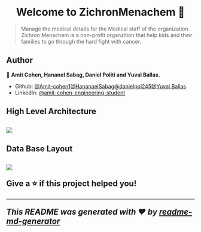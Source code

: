 <h1 align="center">Welcome to ZichronMenachem 👋</h1>
<p>
</p>

>  Manage the medical details for the Medical staff of the organization. Zichron Menachem is a non-profit organzition that help kids and their families to go through the hard fight with cancer.

## Author

👤 **Amit Cohen, Hananel Sabag, Daniel Politi and Yuval Ballas.**

* Github: [@Amit-cohen1](https://github.com/Amit-cohen1)[@HananaelSabag](https://github.com/HananaelSabag)[@danielpol245](https://github.com/danielpol245)[@Yuval Ballas](https://github.com/YuavalBallas)
* LinkedIn: [@amit-cohen-engineering-student](https://linkedin.com/in/amit-cohen-engineering-student)

<h2>High Level Architecture<h2>
<img src="[https://ibb.co/yfpT5Gb](https://ibb.co/yfpT5Gb)">

<h2>Data Base Layout<h2>
<img src="https://ibb.co/y8dvV4P">


Give a ⭐️ if this project helped you!

***
_This README was generated with ❤️ by [readme-md-generator](https://github.com/kefranabg/readme-md-generator)_
